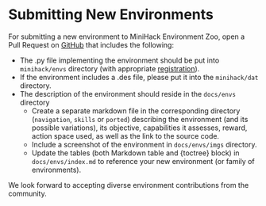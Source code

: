 # Submitting New Environments

For submitting a new environment to MiniHack Environment Zoo, open a Pull Request on [GitHub](https://github.com/facebookresearch/minihack) that includes the following:
- The .py file implementing the environment should be put into `minihack/envs` directory (with appropriate [registration](https://github.com/facebookresearch/minihack/blob/main/minihack/envs/__init__.py#L7)).
- If the environment includes a .des file, please put it into the `minihack/dat` directory.
- The description of the environment should reside in the `docs/envs` directory
  - Create a separate markdown file in the corresponding directory (`navigation`, `skills` or `ported`) describing the environment (and its possible variations), its objective, capabilities it assesses, reward, action space used, as well as the link to the source code.
  - Include a screenshot of the environment in `docs/envs/imgs` directory.
  - Update the tables (both Markdown table and {toctree} block) in `docs/envs/index.md` to reference your new environment (or family of environments).

We look forward to accepting diverse environment contributions from the community.
